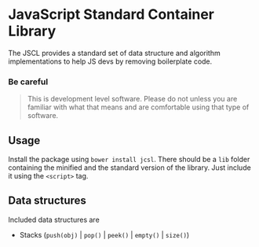 JavaScript Standard Container Library
==============================

The JSCL provides a standard set of data structure and algorithm implementations to help JS devs by removing boilerplate code.

### Be careful
> This is development level software.  Please do not unless you are
> familiar with what that means and are comfortable using that type
> of software.

Usage
-----------------
Install the package using `bower install jcsl`. There should be a `lib` folder containing the minified and the standard version of the library. Just include it using the `<script>` tag.

Data structures
-----------------
Included data structures are
- Stacks (`push(obj)` | `pop()` | `peek()` | `empty()` | `size()`)
